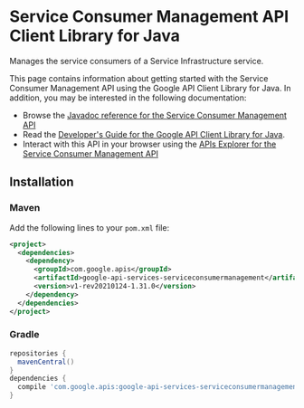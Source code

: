 # Service Consumer Management API Client Library for Java

Manages the service consumers of a Service Infrastructure service.

This page contains information about getting started with the Service Consumer Management API
using the Google API Client Library for Java. In addition, you may be interested
in the following documentation:

* Browse the [Javadoc reference for the Service Consumer Management API][javadoc]
* Read the [Developer's Guide for the Google API Client Library for Java][google-api-client].
* Interact with this API in your browser using the [APIs Explorer for the Service Consumer Management API][api-explorer]

## Installation

### Maven

Add the following lines to your `pom.xml` file:

```xml
<project>
  <dependencies>
    <dependency>
      <groupId>com.google.apis</groupId>
      <artifactId>google-api-services-serviceconsumermanagement</artifactId>
      <version>v1-rev20210124-1.31.0</version>
    </dependency>
  </dependencies>
</project>
```

### Gradle

```gradle
repositories {
  mavenCentral()
}
dependencies {
  compile 'com.google.apis:google-api-services-serviceconsumermanagement:v1-rev20210124-1.31.0'
}
```

[javadoc]: https://googleapis.dev/java/google-api-services-serviceconsumermanagement/latest/index.html
[google-api-client]: https://github.com/googleapis/google-api-java-client/
[api-explorer]: https://developers.google.com/apis-explorer/#p/serviceconsumermanagement/v1/
